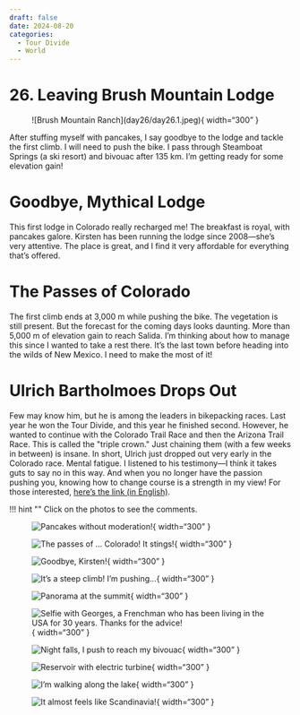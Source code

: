 ```yaml
---
draft: false 
date: 2024-08-20
categories:
  - Tour Divide
  - World
---
```


# 26. Leaving Brush Mountain Lodge

<figure markdown>
![Brush Mountain Ranch](day26/day26.1.jpeg){ width=“300” }
</figure>

After stuffing myself with pancakes, I say goodbye to the lodge and tackle the first climb. I will need to push the bike. I pass through Steamboat Springs (a ski resort) and bivouac after 135 km. I’m getting ready for some elevation gain!

<!-- more -->

# Goodbye, Mythical Lodge 

This first lodge in Colorado really recharged me! The breakfast is royal, with pancakes galore. Kirsten has been running the lodge since 2008—she’s very attentive. The place is great, and I find it very affordable for everything that’s offered.

# The Passes of Colorado

The first climb ends at 3,000 m while pushing the bike. The vegetation is still present. But the forecast for the coming days looks daunting. More than 5,000 m of elevation gain to reach Salida. I’m thinking about how to manage this since I wanted to take a rest there. It’s the last town before heading into the wilds of New Mexico. I need to make the most of it!

# Ulrich Bartholmoes Drops Out

Few may know him, but he is among the leaders in bikepacking races. Last year he won the Tour Divide, and this year he finished second. However, he wanted to continue with the Colorado Trail Race and then the Arizona Trail Race. This is called the "triple crown." Just chaining them (with a few weeks in between) is insane. In short, Ulrich just dropped out very early in the Colorado race. Mental fatigue. I listened to his testimony—I think it takes guts to say no in this way. And when you no longer have the passion pushing you, knowing how to change course is a strength in my view! For those interested, [here’s the link (in English)](https://bikepacking.com/news/ulrich-bartholmoes-2024-colorado-trail-race-interview/).

!!! hint ""
    Click on the photos to see the comments.

<figure markdown>

![Pancakes without moderation!](day26/day26.2.jpeg){ width=“300” }

![The passes of ... Colorado! It stings!](day26/day26.3.jpeg){ width=“300” }

![Goodbye, Kirsten!](day26/day26.4.jpeg){ width=“300” }

![It’s a steep climb! I’m pushing...](day26/day26.5.jpeg){ width=“300” }

![Panorama at the summit](day26/day26.6.jpeg){ width=“300” }

![Selfie with Georges, a Frenchman who has been living in the USA for 30 years. Thanks for the advice!](day26/day26.7.jpeg){ width=“300” }

![Night falls, I push to reach my bivouac](day26/day26.8.jpeg){ width=“300” }

![Reservoir with electric turbine](day26/day26.9.jpeg){ width=“300” }

![I’m walking along the lake](day26/day26.10.jpeg){ width=“300” }

![It almost feels like Scandinavia!](day26/day26.11.jpeg){ width=“300” }

</figure>
